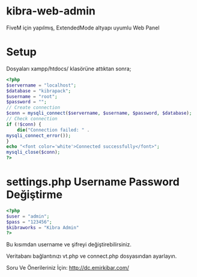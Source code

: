 # kibra-web-admin
FiveM için yapılmış, ExtendedMode altyapı uyumlu Web Panel

# Setup

Dosyaları xampp/htdocs/ klasörüne attıktan sonra;

```php
<?php
$servername = "localhost";
$database = "kibrapack";
$username = "root";
$password = "";
// Create connection
$conn = mysqli_connect($servername, $username, $password, $database);
// Check connection
if (!$conn) {
    die("Connection failed: " . 
mysqli_connect_error());
}
echo "<font color='white'>Connected successfully</font>";
mysqli_close($conn);
?>
```

# settings.php Username Password Değiştirme

```php
<?php
$user = "admin";
$pass = "123456";
$kibraworks = "Kibra Admin"
?>
```

Bu kısımdan username ve şifreyi değiştirebilirsiniz.

Veritabanı bağlantınızı vt.php ve connect.php dosyasından ayarlayın.

Soru Ve Önerileriniz İçin: http://dc.emirkibar.com/

